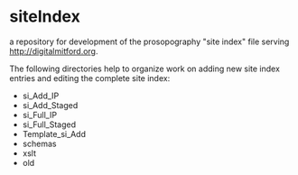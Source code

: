 # siteIndex
a repository for development of the prosopography "site index" file serving <http://digitalmitford.org>. 

The following directories help to organize work on adding new site index entries and editing the complete site index:

* si_Add_IP
* si_Add_Staged
* si_Full_IP
* si_Full_Staged
* Template_si_Add
* schemas
* xslt
* old